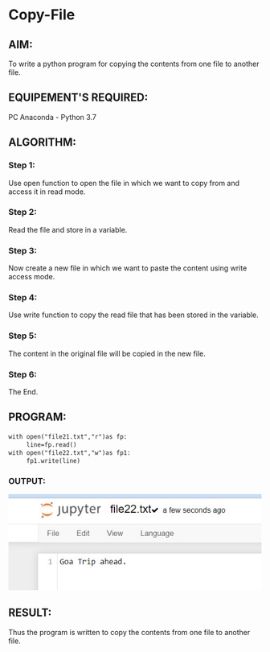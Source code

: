 # Copy-File
## AIM:
To write a python program for copying the contents from one file to another file.
## EQUIPEMENT'S REQUIRED: 
PC
Anaconda - Python 3.7
## ALGORITHM: 
### Step 1:
Use open function to open the file in which we want to copy from and access it in read mode.

### Step 2: 
Read the file and store in a variable.
 
### Step 3: 
Now create a new file in which we want to paste the content using write access mode.

### Step 4:  
Use write function to copy the read file that has been stored in the variable.

### Step 5: 
The content in the original file will be copied in the new file.

### Step 6: 
The End.

## PROGRAM:
```
with open("file21.txt","r")as fp:
     line=fp.read()
with open("file22.txt","w")as fp1:
     fp1.write(line)
```
    


### OUTPUT:
![](./out.jpg)



## RESULT:
Thus the program is written to copy the contents from one file to another file.